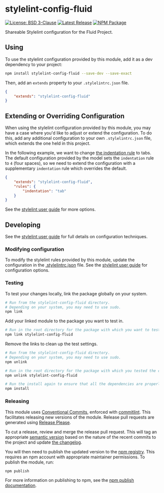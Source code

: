 # stylelint-config-fluid

[![License: BSD 3-Clause](https://badgen.net/github/license/fluid-project/stylelint-config-fluid/)](https://github.com/fluid-project/stylelint-config-fluid/blob/main/LICENSE.md)
[![Latest Release](https://badgen.net/github/release/fluid-project/stylelint-config-fluid/)](https://github.com/fluid-project/stylelint-config-fluid/releases/latest/)
[![NPM Package](https://badgen.net/npm/v/stylelint-config-fluid)](https://www.npmjs.com/package/stylelint-config-fluid)

Shareable Stylelint configuration for the Fluid Project.

## Using

To use the stylelint configuration provided by this module, add it as a dev dependency to your project:

```bash
npm install stylelint-config-fluid --save-dev --save-exact
```

Then, add an `extends` property to your `.stylelintrc.json` file.

```json
{
    "extends": "stylelint-config-fluid"
}
```

## Extending or Overriding Configuration

When using the stylelint configuration provided by this module, you may have a case where you'd like to adjust or extend
the configuration. To do this, add any additional configuration to your own `.stylelintrc.json` file, which extends the
one held in this project.

In the following example, we want to change [the indentation rule](https://stylelint.io/user-guide/rules/indentation) to
tabs. The default configuration provided by the model sets the `indentation` rule to `4` (four spaces), so we need to
extend the configuration with a supplementary `indentation` rule which overrides the default.

```json
{
    "extends": "stylelint-config-fluid",
    "rules": {
        "indentation": "tab"
    }
}
```

See the [stylelint user guide](https://stylelint.io/user-guide/configure#extends) for more options.

## Developing

See the [stylelint user guide](https://stylelint.io/user-guide/configure) for full details on configuration techniques.

### Modifying configuration

To modify the stylelint rules provided by this module, update the configuration in the [.stylelintrc.json](.stylelintrc.json)
file. See the [stylelint user guide](https://stylelint.io/user-guide/configure) for configuration options.

### Testing

To test your changes locally, link the package globally on your system.

```bash
# Run from the stylelint-config-fluid directory.
# Depending on your system, you may need to use sudo.
npm link
```

Add your linked module to the package you want to test in.

```bash
# Run in the root directory for the package with which you want to test the configuration.
npm link stylelint-config-fluid
```

Remove the links to clean up the test settings.

```bash
# Run from the stylelint-config-fluid directory.
# Depending on your system, you may need to use sudo.
npm unlink

# Run in the root directory for the package with which you tested the configuration.
npm unlink stylelint-config-fluid

# Run the install again to ensure that all the dependencies are properly installed.
npm install
```

### Releasing

This module uses [Conventional Commits](https://www.conventionalcommits.org/en/v1.0.0/), enforced with [commitlint](https://commitlint.js.org/).
This facilitates releasing new versions of the module. Release pull requests are generated using [Release Please](https://github.com/google-github-actions/release-please-action).

To cut a release, review and merge the release pull request. This will tag an appropriate [semantic version](https://semver.org)
based on the nature of the recent commits to the project and update [the changelog](CHANGELOG.md).

You will then need to publish the updated version to the [npm registry](http://npmjs.com). This requires an npm account
with appropriate maintainer permissions. To publish the module, run:

```bash
npm publish
```

For more information on publishing to npm, see the [npm publish documentation](https://docs.npmjs.com/cli/publish).
